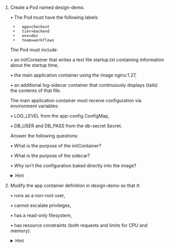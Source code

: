 1. Create a Pod named design-demo.

	•	The Pod must have the following labels:

	    •	app=checkout
	    •	tier=backend
	    •	env=dev
	    •	team=workflows

	The Pod must include:

	•	an initContainer that writes a text file startup.txt containing information about the startup time,
	
    •	the main application container using the image nginx:1.27,
	
    •	an additional log-sidecar container that continuously displays (tails) the contents of that file.
	
    The main application container must receive configuration via environment variables:
	
    •	LOG_LEVEL from the app-config ConfigMap,
	
    •	DB_USER and DB_PASS from the db-secret Secret.
	
    Answer the following questions:
	
    •	What is the purpose of the initContainer?
	
    •	What is the purpose of the sidecar?
	
    •	Why isn’t the configuration baked directly into the image?

    <details>
        <summary>Hint</summary>
        
    ```yaml
    apiVersion: v1
    kind: Pod
    metadata:
      name: design-demo
    labels:
        app: checkout
        tier: backend
        env: dev
        team: workflows
    spec:
      volumes:
      - name: shared-logs
          emptyDir: {}
      initContainers:
      - name: init-config
          image: busybox
          command: ["sh", "-c", "echo 'Boot at ' $(date) > /workdir/  startup.txt"]
          volumeMounts:
          - name: shared-logs
          mountPath: /workdir
      containers:
      - name: app
          image: nginx:1.27
          env:
          - name: LOG_LEVEL
          valueFrom:
              configMapKeyRef:
              name: app-config
              key: LOG_LEVEL
          - name: DB_USER
          valueFrom:
              secretKeyRef:
              name: db-secret
              key: DB_USER
          - name: DB_PASS
          valueFrom:
              secretKeyRef:
              name: db-secret
              key: DB_PASS
          volumeMounts:
          - name: shared-logs
          mountPath: /var/log/app
      - name: log-sidecar
          image: busybox
          command: ["sh", "-c", "tail -F /var/log/app/startup.txt"]
          volumeMounts:
          - name: shared-logs
          mountPath: /var/log/app
    ```
    </details>

2. Modify the app container definition in design-demo so that it:

	•	runs as a non-root user,

	•	cannot escalate privileges,

	•	has a read-only filesystem,

	•	has resource constraints (both requests and limits for CPU and memory).

    <details>
        <summary>Hint</summary>
        
    ```yaml
    securityContext:
    runAsNonRoot: true
    runAsUser: 1000
    allowPrivilegeEscalation: false
    readOnlyRootFilesystem: true
    capabilities:
        drop: ["ALL"]
    resources:
    requests:
        cpu: "250m"
        memory: "256Mi"
    limits:
        cpu: "500m"
        memory: "512Mi"
    ```
    </details>